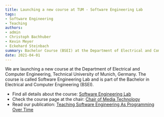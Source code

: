 ```yaml
---
title: Launching a new course at TUM - Software Engineering Lab
tags:
- Software Engineering
- Teaching
authors:
- admin
- Christoph Bachhuber
- Kevin Meyer
- Eckehard Steinbach
summary: Bachelor Course (BSEI) at the Department of Electrical and Computer Engineering, Technical University of Munich, Germany
date: 2021-04-01
---
```


We are launching a new course at the Department of Electrical and Computer Engineering, Technical University of Munich, Germany.
The course is called Software Engineering Lab and is part of the Bachelor in Electrical and Computer Engineering (BSEI).

* Find all details about the course: [Software Engineering Lab](/teaching/software-lab/)
* Check the course page at the chair: [Chair of Media Technology](https://www.ce.cit.tum.de/lmt)
* Read our publication: [Teaching Software Engineering As Programming Over Time](/publications/software_lab)
